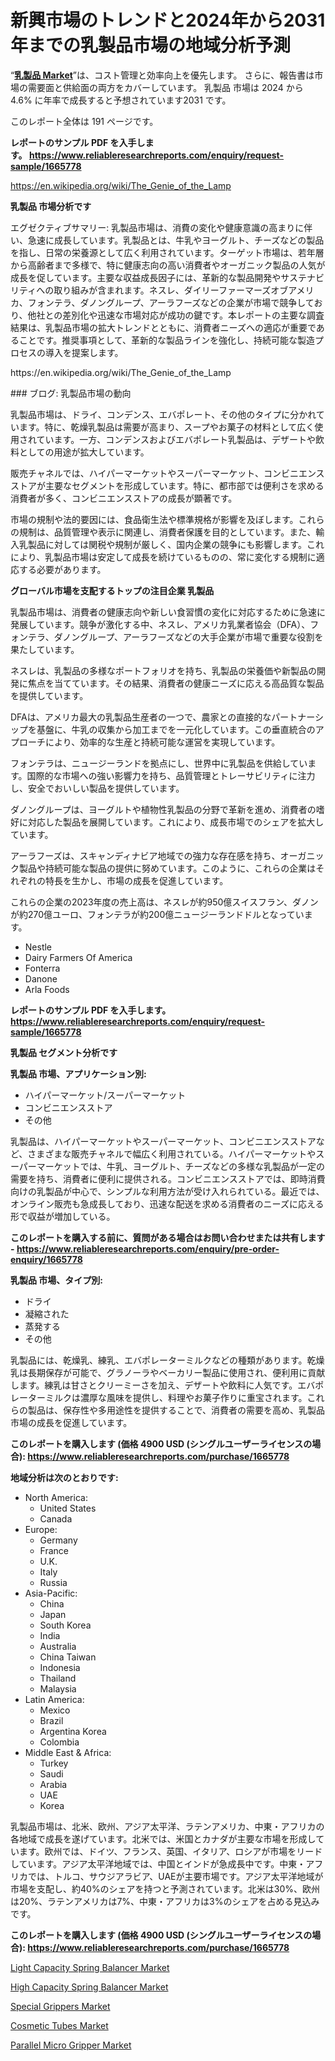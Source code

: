 <p><h1>新興市場のトレンドと2024年から2031年までの乳製品市場の地域分析予測</h1></p><p>&ldquo;<strong><a href="https://www.reliableresearchreports.com/dairy-r1665778?utm_campaign=107&utm_medium=9&utm_source=Github&utm_content=ia&utm_term=25092024&utm_id=dairy">乳製品 Market</a></strong>&rdquo;は、コスト管理と効率向上を優先します。 さらに、報告書は市場の需要面と供給面の両方をカバーしています。 乳製品 市場は 2024 から 4.6% に年率で成長すると予想されています2031 です。</p>
<p>このレポート全体は 191 ページです。</p>
<p><strong>レポートのサンプル PDF を入手します。&nbsp;<a href="https://www.reliableresearchreports.com/enquiry/request-sample/1665778?utm_campaign=107&utm_medium=9&utm_source=Github&utm_content=ia&utm_term=25092024&utm_id=dairy">https://www.reliableresearchreports.com/enquiry/request-sample/1665778</a></strong></p>
<p><a href="https://en.wikipedia.org/wiki/The_Genie_of_the_Lamp?utm_campaign=107&utm_medium=9&utm_source=Github&utm_content=ia&utm_term=25092024&utm_id=dairy">https://en.wikipedia.org/wiki/The_Genie_of_the_Lamp</a></p>
<p><strong>乳製品 市場分析です</strong></p>
<p><p>エグゼクティブサマリー: 乳製品市場は、消費の変化や健康意識の高まりに伴い、急速に成長しています。乳製品とは、牛乳やヨーグルト、チーズなどの製品を指し、日常の栄養源として広く利用されています。ターゲット市場は、若年層から高齢者まで多様で、特に健康志向の高い消費者やオーガニック製品の人気が成長を促しています。主要な収益成長因子には、革新的な製品開発やサステナビリティへの取り組みが含まれます。ネスレ、ダイリーファーマーズオブアメリカ、フォンテラ、ダノングループ、アーラフーズなどの企業が市場で競争しており、他社との差別化や迅速な市場対応が成功の鍵です。本レポートの主要な調査結果は、乳製品市場の拡大トレンドとともに、消費者ニーズへの適応が重要であることです。推奨事項として、革新的な製品ラインを強化し、持続可能な製造プロセスの導入を提案します。</p></p>
<p>https://en.wikipedia.org/wiki/The_Genie_of_the_Lamp</p>
<p><p>### ブログ: 乳製品市場の動向</p><p>乳製品市場は、ドライ、コンデンス、エバポレート、その他のタイプに分かれています。特に、乾燥乳製品は需要が高まり、スープやお菓子の材料として広く使用されています。一方、コンデンスおよびエバポレート乳製品は、デザートや飲料としての用途が拡大しています。</p><p>販売チャネルでは、ハイパーマーケットやスーパーマーケット、コンビニエンスストアが主要なセグメントを形成しています。特に、都市部では便利さを求める消費者が多く、コンビニエンスストアの成長が顕著です。</p><p>市場の規制や法的要因には、食品衛生法や標準規格が影響を及ぼします。これらの規制は、品質管理や表示に関連し、消費者保護を目的としています。また、輸入乳製品に対しては関税や規制が厳しく、国内企業の競争にも影響します。これにより、乳製品市場は安定して成長を続けているものの、常に変化する規制に適応する必要があります。</p></p>
<p><strong>グローバル市場を支配するトップの注目企業 乳製品</strong></p>
<p><p>乳製品市場は、消費者の健康志向や新しい食習慣の変化に対応するために急速に発展しています。競争が激化する中、ネスレ、アメリカ乳業者協会（DFA）、フォンテラ、ダノングループ、アーラフーズなどの大手企業が市場で重要な役割を果たしています。</p><p>ネスレは、乳製品の多様なポートフォリオを持ち、乳製品の栄養価や新製品の開発に焦点を当てています。その結果、消費者の健康ニーズに応える高品質な製品を提供しています。</p><p>DFAは、アメリカ最大の乳製品生産者の一つで、農家との直接的なパートナーシップを基盤に、牛乳の収集から加工までを一元化しています。この垂直統合のアプローチにより、効率的な生産と持続可能な運営を実現しています。</p><p>フォンテラは、ニュージーランドを拠点にし、世界中に乳製品を供給しています。国際的な市場への強い影響力を持ち、品質管理とトレーサビリティに注力し、安全でおいしい製品を提供しています。</p><p>ダノングループは、ヨーグルトや植物性乳製品の分野で革新を進め、消費者の嗜好に対応した製品を展開しています。これにより、成長市場でのシェアを拡大しています。</p><p>アーラフーズは、スキャンディナビア地域での強力な存在感を持ち、オーガニック製品や持続可能な製品の提供に努めています。このように、これらの企業はそれぞれの特長を生かし、市場の成長を促進しています。</p><p>これらの企業の2023年度の売上高は、ネスレが約950億スイスフラン、ダノンが約270億ユーロ、フォンテラが約200億ニュージーランドドルとなっています。</p></p>
<p><ul><li>Nestle</li><li>Dairy Farmers Of America</li><li>Fonterra</li><li>Danone</li><li>Arla Foods</li></ul></p>
<p><strong>レポートのサンプル PDF を入手します。 <a href="https://www.reliableresearchreports.com/enquiry/request-sample/1665778?utm_campaign=107&utm_medium=9&utm_source=Github&utm_content=ia&utm_term=25092024&utm_id=dairy">https://www.reliableresearchreports.com/enquiry/request-sample/1665778</a></strong></p>
<p><strong>乳製品 セグメント分析です</strong></p>
<p><strong>乳製品 市場、アプリケーション別:</strong></p>
<p><ul><li>ハイパーマーケット/スーパーマーケット</li><li>コンビニエンスストア</li><li>その他</li></ul></p>
<p><p>乳製品は、ハイパーマーケットやスーパーマーケット、コンビニエンスストアなど、さまざまな販売チャネルで幅広く利用されている。ハイパーマーケットやスーパーマーケットでは、牛乳、ヨーグルト、チーズなどの多様な乳製品が一定の需要を持ち、消費者に便利に提供される。コンビニエンスストアでは、即時消費向けの乳製品が中心で、シンプルな利用方法が受け入れられている。最近では、オンライン販売も急成長しており、迅速な配送を求める消費者のニーズに応える形で収益が増加している。</p></p>
<p><strong>このレポートを購入する前に、質問がある場合はお問い合わせまたは共有します - <a href="https://www.reliableresearchreports.com/enquiry/pre-order-enquiry/1665778?utm_campaign=107&utm_medium=9&utm_source=Github&utm_content=ia&utm_term=25092024&utm_id=dairy">https://www.reliableresearchreports.com/enquiry/pre-order-enquiry/1665778</a></strong></p>
<p><strong>乳製品 市場、タイプ別:</strong></p>
<p><ul><li>ドライ</li><li>凝縮された</li><li>蒸発する</li><li>その他</li></ul></p>
<p><p>乳製品には、乾燥乳、練乳、エバポレーターミルクなどの種類があります。乾燥乳は長期保存が可能で、グラノーラやベーカリー製品に使用され、便利用に貢献します。練乳は甘さとクリーミーさを加え、デザートや飲料に人気です。エバポレーターミルクは濃厚な風味を提供し、料理やお菓子作りに重宝されます。これらの製品は、保存性や多用途性を提供することで、消費者の需要を高め、乳製品市場の成長を促進しています。</p></p>
<p><strong>このレポートを購入します (価格 4900 USD (シングルユーザーライセンスの場合): <a href="https://www.reliableresearchreports.com/purchase/1665778?utm_campaign=107&utm_medium=9&utm_source=Github&utm_content=ia&utm_term=25092024&utm_id=dairy">https://www.reliableresearchreports.com/purchase/1665778</a></strong></p>
<p><strong>地域分析は次のとおりです:</strong></p>
<p><ul>
    <li>
        North America:
        <ul>
            <li>United States</li>
            <li>Canada</li>
        </ul>
    </li>
    <li>
        Europe:
        <ul>
            <li>Germany</li>
            <li>France</li>
            <li>U.K.</li>
            <li>Italy</li>
            <li>Russia</li>
        </ul>
    </li>
    <li>
        Asia-Pacific:
        <ul>
            <li>China</li>
            <li>Japan</li>
            <li>South Korea</li>
            <li>India</li>
            <li>Australia</li>
            <li>China Taiwan</li>
            <li>Indonesia</li>
            <li>Thailand</li>
            <li>Malaysia</li>
        </ul>
    </li>
    <li>
        Latin America:
        <ul>
            <li>Mexico</li>
            <li>Brazil</li>
            <li>Argentina Korea</li>
            <li>Colombia</li>
        </ul>
    </li>
    <li>
        Middle East & Africa:
        <ul>
            <li>Turkey</li>
            <li>Saudi</li>
            <li>Arabia</li>
            <li>UAE</li>
            <li>Korea</li>
        </ul>
    </li>
    </ul></p>
<p><p>乳製品市場は、北米、欧州、アジア太平洋、ラテンアメリカ、中東・アフリカの各地域で成長を遂げています。北米では、米国とカナダが主要な市場を形成しています。欧州では、ドイツ、フランス、英国、イタリア、ロシアが市場をリードしています。アジア太平洋地域では、中国とインドが急成長中です。中東・アフリカでは、トルコ、サウジアラビア、UAEが主要市場です。アジア太平洋地域が市場を支配し、約40%のシェアを持つと予測されています。北米は30%、欧州は20%、ラテンアメリカは7%、中東・アフリカは3%のシェアを占める見込みです。</p></p>
<p><strong>このレポートを購入します (価格 4900 USD (シングルユーザーライセンスの場合): <a href="https://www.reliableresearchreports.com/purchase/1665778?utm_campaign=107&utm_medium=9&utm_source=Github&utm_content=ia&utm_term=25092024&utm_id=dairy">https://www.reliableresearchreports.com/purchase/1665778</a></strong></p>
<p><p><a href="https://medium.com/@kaylizulauf2023/global-light-capacity-spring-balancer-market-is-projected-to-grow-at-a-cagr-of-13-1-20c83e224924?postPublishedType=repub&utm_campaign=107&utm_medium=9&utm_source=Github&utm_content=ia&utm_term=25092024&utm_id=dairy">Light Capacity Spring Balancer Market</a></p><p><a href="https://medium.com/@kaylizulauf2023/global-high-capacity-spring-balancer-market-analysis-key-market-trends-and-future-projections-f878702d073e?postPublishedType=repub&utm_campaign=107&utm_medium=9&utm_source=Github&utm_content=ia&utm_term=25092024&utm_id=dairy">High Capacity Spring Balancer Market</a></p><p><a href="https://github.com/luckyshygirl/Market-Research-Report-List-6/blob/main/special-grippers-market.md?utm_campaign=107&utm_medium=9&utm_source=Github&utm_content=ia&utm_term=25092024&utm_id=dairy">Special Grippers Market</a></p><p><a href="https://issuu.com/reportprime-2/docs/cosmetic-tubes-market-size-2030.ppt_2a6ecdc4785595?utm_campaign=107&utm_medium=9&utm_source=Github&utm_content=ia&utm_term=25092024&utm_id=dairy">Cosmetic Tubes Market</a></p><p><a href="https://github.com/arionmp/Market-Research-Report-List-5/blob/main/parallel-micro-gripper-market.md?utm_campaign=107&utm_medium=9&utm_source=Github&utm_content=ia&utm_term=25092024&utm_id=dairy">Parallel Micro Gripper Market</a></p></p>